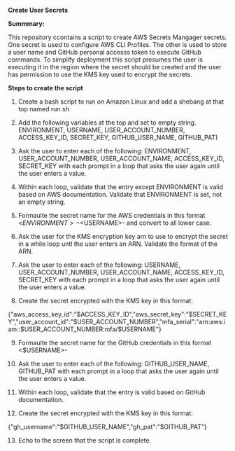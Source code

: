 **Create User Secrets**

__Summmary:__

This repository ccontains a script to create AWS Secrets Mangager secrets. One secret is used to configure AWS CLI Profiles. The other is used to store a user name and GitHub personal accesss token to execute GitHub commands. To simplify deployment this script presumes the user is executing it in the region
where the secret should be created and the user has permission to use the KMS key used to encrypt the secrets.

__Steps to create the script__

1. Create a bash script to run on Amazon Linux and add a shebang at that top named run.sh

2. Add the following variables at the top and set to empty string. ENVIRONMENT, USERNAME, USER_ACCOUNT_NUMBER, ACCESS_KEY_ID, SECRET_KEY, GITHUB_USER_NAME, GITHUB_PAT)

3. Ask the user to enter each of the following: ENVIRONMENT, USER_ACCOUNT_NUMBER, USER_ACCOUNT_NAME, ACCESS_KEY_ID, SECRET_KEY with each prompt in a loop that asks the user again until the user enters a value.

4. Within each loop, validate that the entry except ENVIRONMENT is valid based on AWS documentation. Validate that ENVIRONMENT is set, not an empty string.

5. Formaulte the secret name for the AWS credentials in this format <$ENVIRONMENT>-<$USERNAME>-<awscli> and convert to all lower case.

6. Ask the user for the KMS encryption key arn to use to encrypt the secret in a while loop untl the user enters an ARN. Validate the format of the ARN.

7. Ask the user to enter each of the following: USERNAME, USER_ACCOUNT_NUMBER, USER_ACCOUNT_NAME, ACCESS_KEY_ID, SECRET_KEY with each prompt in a loop that asks the user again until the user enters a value.

8. Create the secret encrypted with the KMS key in this format:

{"aws_access_key_id":"$ACCESS_KEY_ID","aws_secret_key":"$SECRET_KEY","user_account_id":"$USER_ACCOUNT_NUMBER","mfa_serial":"arn:aws:iam::$USER_ACCOUNT_NUMBER:mfa/$USERNAME"}

9. Formaulte the secret name for the GitHub credentials in this format <$USERNAME>-<github>

10. Ask the user to enter each of the following: GITHUB_USER_NAME, GITHUB_PAT with each prompt in a loop that asks the user again until the user enters a value.

11. Within each loop, validate that the entry is valid based on GitHub documentation.

12. Create the secret encrypted with the KMS key in this format:

{"gh_username":"$GITHUB_USER_NAME","gh_pat":"$GITHUB_PAT"}

13. Echo to the screen that the script is complete.
